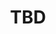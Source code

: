 ﻿---
  name: 20d1t2s2
  title: TBD
  content:
  category: Devops
  format: REX
  speakers: TBD
  room: Mezzanine
  time_start: '11:15'
  time_end: '12:00'
---
